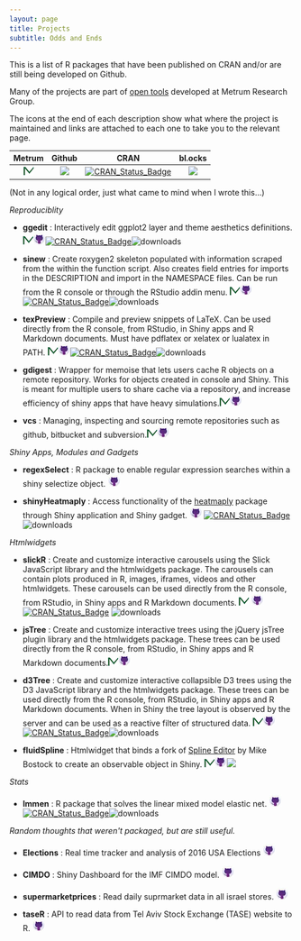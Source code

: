 ```yaml
---
layout: page
title: Projects
subtitle: Odds and Ends
---
```


This is a list of R packages that have been published on CRAN and/or are still being developed on Github. 

Many of the projects are part of [open tools](https://www.metrumrg.com/try-open-source-tools/) developed at Metrum Research Group.

The icons at the end of each description show what where the project is maintained and links are attached to each one to take you to the relevant page. 

| Metrum | Github | CRAN | bl.ocks |
|:--:|:--:|:--:|:--:|
|[![](img/mrgiconnew.jpg)](https://www.metrumrg.com/open-science)|[![](https://raw.githubusercontent.com/yonicd/yonicd.github.io/master/img/ghicon.jpeg)](https://github.com) | [![CRAN\_Status\_Badge](https://www.r-pkg.org/badges/version/ggedit?color=blue)](https://cran.r-project.org/) | [![](https://raw.githubusercontent.com/yonicd/yonicd.github.io/master/img/d3js.jpeg)](https://bl.ocks.org/)|
  
(Not in any logical order, just what came to mind when I wrote this...)

*Reproduciblity*

  - **ggedit** : Interactively edit ggplot2 layer and theme aesthetics definitions. [![](img/mrgiconnew.jpg)](https://www.metrumrg.com/open-science)[![](img/ghicon.jpeg)](https://github.com/metrumresearchgroup/ggedit)[![CRAN\_Status\_Badge](https://www.r-pkg.org/badges/version/ggedit?color=blue)](https://cran.r-project.org/package=ggedit)![downloads](https://cranlogs.r-pkg.org/badges/ggedit)

  - **sinew** : Create roxygen2 skeleton populated with information scraped from the within the function script. Also creates field entries for imports in the DESCRIPTION and import in the NAMESPACE files. Can be run from the R console or through the RStudio addin menu. [![](img/mrgiconnew.jpg)](https://www.metrumrg.com/open-science)[![](img/ghicon.jpeg)](https://github.com/metrumresearchgroup/sinew)[![CRAN\_Status\_Badge](https://www.r-pkg.org/badges/version/sinew?color=blue)](https://cran.r-project.org/package=sinew)![downloads](https://cranlogs.r-pkg.org/badges/sinew)

  - **texPreview** : Compile and preview snippets of LaTeX. Can be used directly from the R console, from RStudio, in Shiny apps and R Markdown documents. Must have pdflatex or xelatex or lualatex in PATH. [![](img/mrgiconnew.jpg)](https://www.metrumrg.com/open-science)[![](img/ghicon.jpeg)](https://github.com/metrumresearchgroup/texPreview)[![CRAN\_Status\_Badge](https://www.r-pkg.org/badges/version/texPreview?color=blue)](https://cran.r-project.org/package=texPreview)![downloads](https://cranlogs.r-pkg.org/badges/texPreview)

  - **gdigest** : Wrapper for memoise that lets users cache R objects on a remote repository. Works for objects created in console and Shiny. This is meant for multiple users to share cache via a repository, and increase efficiency of shiny apps that have heavy simulations.[![](img/mrgiconnew.jpg)](https://www.metrumrg.com/open-science)[![](img/ghicon.jpeg)](https://github.com/yonicd/gdigest)

  - **vcs** : Managing, inspecting and sourcing remote repositories such as github, bitbucket and subversion.[![](img/mrgiconnew.jpg)](https://www.metrumrg.com/open-science)[![](img/ghicon.jpeg)](https://github.com/metrumresearchgroup/vcs)

*Shiny Apps, Modules and Gadgets*

  - **regexSelect** : R package to enable regular expression searches within a shiny selectize object. [![](img/ghicon.jpeg)](https://github.com/yonicd/regexSelect)

  - **shinyHeatmaply** : Access functionality of the [heatmaply](https://github.com/talgalili/heatmaply) package through Shiny application and Shiny gadget. [![](img/ghicon.jpeg)](https://github.com/yonicd/shinyHeatmaply) [![CRAN\_Status\_Badge](https://www.r-pkg.org/badges/version/shinyHeatmaply?color=blue)](https://cran.r-project.org/package=shinyHeatmaply) ![downloads](https://cranlogs.r-pkg.org/badges/shinyHeatmaply)


*Htmlwidgets*

  - **slickR** : Create and customize interactive carousels using the Slick JavaScript library and the htmlwidgets package. The carousels can contain plots produced in R, images, iframes, videos and other htmlwidgets. These carousels can be used directly from the R console, from RStudio, in Shiny apps and R Markdown documents. [![](img/mrgiconnew.jpg)](https://www.metrumrg.com/open-science) [![](img/ghicon.jpeg)](https://github.com/metrumresearchgroup/slickR)
[![CRAN\_Status\_Badge](https://www.r-pkg.org/badges/version/slickR?color=blue)](https://cran.r-project.org/package=slickR) ![downloads](https://cranlogs.r-pkg.org/badges/slickR)

  - **jsTree** : Create and customize interactive trees using the jQuery jsTree plugin library and the htmlwidgets package. These trees can be used directly from the R console, from RStudio, in Shiny apps and R Markdown documents.[![](img/mrgiconnew.jpg)](https://www.metrumrg.com/open-science)[![](img/ghicon.jpeg)](https://github.com/metrumresearchgroup/jsTree)

  - **d3Tree** : Create and customize interactive collapsible D3 trees using the D3 JavaScript library and the htmlwidgets package. These trees can be used directly from the R console, from RStudio, in Shiny apps and R Markdown documents. When in Shiny the tree layout is observed by the server and can be used as a reactive filter of structured data. [![](img/mrgiconnew.jpg)](https://www.metrumrg.com/open-science)[![](img/ghicon.jpeg)](https://github.com/metrumresearchgroup/d3Tree)[![CRAN\_Status\_Badge](https://www.r-pkg.org/badges/version/d3Tree?color=blue)](https://cran.r-project.org/package=d3Tree)![downloads](https://cranlogs.r-pkg.org/badges/d3Tree)

  - **fluidSpline** : Htmlwidget that binds a fork of [Spline Editor](https://bl.ocks.org/mbostock/4342190) by Mike Bostock to create an observable object in Shiny. [![](img/mrgiconnew.jpg)](https://www.metrumrg.com/open-science)[![](img/ghicon.jpeg)](https://github.com/metrumresearchgroup/fluidSpline)[![](https://raw.githubusercontent.com/yonicd/yonicd.github.io/master/img/d3js.jpeg)](https://bl.ocks.org/yonicd/4bc59fca901388ebe4905bdb19af1567)

*Stats*

  - **lmmen** : R package that solves the linear mixed model elastic net. [![](img/ghicon.jpeg)](https://github.com/yonicd/lmmen)[![CRAN\_Status\_Badge](https://www.r-pkg.org/badges/version/lmmen?color=blue)](https://cran.r-project.org/package=lmmen)![downloads](https://cranlogs.r-pkg.org/badges/lmmen)

*Random thoughts that weren't packaged, but are still useful.*

- **Elections** : Real time tracker and analysis of 2016 USA Elections [![](img/ghicon.jpeg)](https://github.com/yonicd/Elections)

- **CIMDO** : Shiny Dashboard for the IMF CIMDO model. [![](img/ghicon.jpeg)](https://github.com/yonicd/CIMDO)

- **supermarketprices** : Read daily suprmarket data in all israel stores. [![](img/ghicon.jpeg)](https://github.com/yonicd/supermarketprices)

- **taseR** : API to read data from Tel Aviv Stock Exchange (TASE) website to R. [![](img/ghicon.jpeg)](https://github.com/yonicd/taseR)
